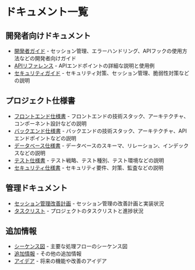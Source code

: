 # ドキュメント一覧

## 開発者向けドキュメント

- [開発者ガイド](./developer-guide.md) - セッション管理、エラーハンドリング、APIフックの使用方法などの開発者向けガイド
- [APIリファレンス](./api-reference.md) - APIエンドポイントの詳細な説明と使用例
- [セキュリティガイド](./security-guide.md) - セキュリティ対策、セッション管理、脆弱性対策などの説明

## プロジェクト仕様書

- [フロントエンド仕様書](./frontend.md) - フロントエンドの技術スタック、アーキテクチャ、コンポーネント設計などの説明
- [バックエンド仕様書](./backend.md) - バックエンドの技術スタック、アーキテクチャ、APIエンドポイントなどの説明
- [データベース仕様書](./database.md) - データベースのスキーマ、リレーション、インデックスなどの説明
- [テスト仕様書](./testing.md) - テスト戦略、テスト種別、テスト環境などの説明
- [セキュリティ仕様書](./security.md) - セキュリティ要件、対策、監査などの説明

## 管理ドキュメント

- [セッション管理改善計画](./session-management-check.md) - セッション管理の改善計画と実装状況
- [タスクリスト](./todolist.md) - プロジェクトのタスクリストと進捗状況

## 追加情報

- [シーケンス図](./sequence.md) - 主要な処理フローのシーケンス図
- [追加情報](./addinformation.md) - その他の追加情報
- [アイデア](./idea.md) - 将来の機能や改善のアイデア 